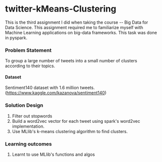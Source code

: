 # twitter-kMeans-Clustering
This is the third assignment I did when taking the course -- Big Data for Data Science. This assignment required me to familiarize myself with Machine Learning applications on big-data frameworks. This task was done in pyspark.  

### Problem Statement 

To group a large number of tweets into a small number of clusters according to their topics. 

#### Dataset 

Sentiment140 dataset with 1.6 million tweets. (https://www.kaggle.com/kazanova/sentiment140)

### Solution Design 

1. Filter out stopwords 
2. Build a word2vec vector for each tweet using spark's word2vec implementation. 
3. Use MLlib's k-means clustering algorithm to find clusters.  

### Learning outcomes 
1. Learnt to use MLlib's functions and algos  

